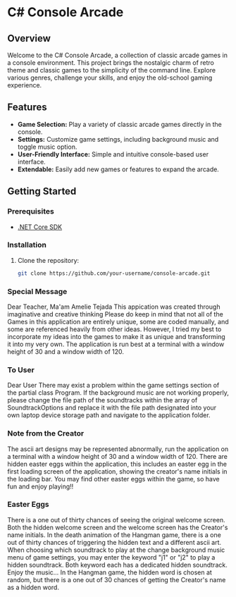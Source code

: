 # C# Console Arcade

## Overview

Welcome to the C# Console Arcade, a collection of classic arcade games in a console environment. This project brings the nostalgic charm of retro theme and classic games to the simplicity of the command line. Explore various genres, challenge your skills, and enjoy the old-school gaming experience.

## Features

- **Game Selection:** Play a variety of classic arcade games directly in the console.
- **Settings:** Customize game settings, including background music and toggle music option.
- **User-Friendly Interface:** Simple and intuitive console-based user interface.
- **Extendable:** Easily add new games or features to expand the arcade.

## Getting Started

### Prerequisites

- [.NET Core SDK](https://dotnet.microsoft.com/download)

### Installation

1. Clone the repository:
   ```bash
   git clone https://github.com/your-username/console-arcade.git

### Special Message 
Dear Teacher, Ma'am Amelie Tejada
  This appication was created through imaginative and creative thinking
  Please do keep in mind that not all of the Games in this application
  are entirely unique, some are coded manually, and some are referenced
  heavily from other ideas. However, I tried my best to incorporate my ideas
  into the games to make it as unique and transforming it into my very own.
  The application is run best at a terminal with a window height of 30 and
  a window width of 120. 

### To User
Dear User
  There may exist a problem within the game settings section of the partial
  class Program. If the background music are not working properly, please
  change the file path of the soundtracks within the array of SoundtrackOptions
  and replace it with the file path designated into your own laptop device storage path
  and navigate to the application folder. 

### Note from the Creator
The ascii art designs may be represented abnormally, run the application on a
terminal with a window height of 30 and a window width of 120. There are hidden 
easter eggs within the application, this includes an easter egg in the first
loading screen of the application, showing the creator's name initials in the loading bar.
You may find other easter eggs within the game, so have fun and enjoy playing!!

### Easter Eggs
 There is a one out of thirty chances of seeing the original welcome screen.
 Both the hidden welcome screen and the welcome screen has the Creator's name initials.
 In the death animation of the Hangman game, there is a one out of thirty chances of
 triggering the hidden text and a different ascii art.
 When choosing which soundtrack to play at the change background music menu of game settings,
 you may enter the keyword "j1" or "j2" to play a hidden soundtrack. Both keyword each has a 
 dedicated hidden soundtrack. Enjoy the music...
 In the Hangman game, the hidden word is chosen at random, but there is a one out of 30 chances
 of getting the Creator's name as a hidden word.
